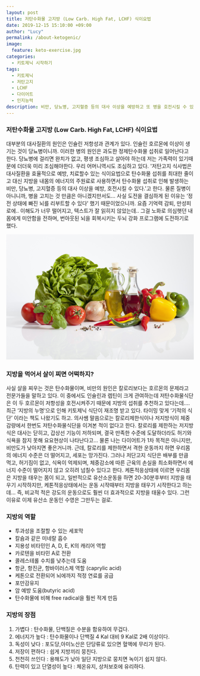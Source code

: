 ```yaml
---
layout: post
title: 저탄수화물 고지방 (Low Carb. High Fat, LCHF) 식이요법
date: 2019-12-15 15:10:00 +09:00
author: "Lucy"
permalink: /about-ketogenic/
image:
  feature: keto-exercise.jpg
categories:
  - 키토제닉 시작하기
tags:
  - 키토제닉
  - 저탄고지
  - LCHF
  - 다이어트
  - 인지능력
description: 비만, 당뇨병, 고지혈증 등의 대사 이상을 예방하고 또 병을 호전시킬 수 있을 뿐 아니라 정전 상태에 빠진 뇌를 리부트할 수 있다고 하니 한 번 해볼만 하지 않을까? 번아웃된 뇌을 회복시키는 두뇌 강화 프로그램에 도전해보자.
---
```


### 저탄수화물 고지방 (Low Carb. High Fat, LCHF) 식이요법

대부분의 대사질환의 원인은 인슐린 저항성과 관계가 있다. 인슐린 호르몬에 이상이 생기는 것이 당뇨병이니까. 이러한 병의 원인은 과도한 정제탄수화물 섭취로 일어난다고 한다. 당뇨병에 걸리면 완치가 없고, 평생 조심하고 살아야 하는데 저는 가족력이 있기때문에 더더욱 미리 조심해야한다. 우리 어머니역시도 조심하고 있다. '저탄고지 식사법은 대사질환을 효율적으로 예방, 치료할수 있는 식이요법으로 탄수화물 섭취를 최대한 줄이고 대신 지방을 내몸의 에너지의 주원료로 사용하면서 탄수화물 섭취로 인해 발생하는 비만, 당뇨병, 고지혈증 등의 대사 이상을 예방, 호전시킬 수 있다.'고 한다. 물론 질병이 아니니까, 병을 고치는 것 만큼은 아니겠지만서도… 사실 도전을 결심하게 된 이유는 ‘정전 상태에 빠진 뇌를 리부트할 수 있다’ 했기 때문이었으니까. 요즘 기억력 감퇴, 만성피로에.. 이해도가 너무 떨어지고, 텍스트가 잘 읽히지 않았는데.. 그걸 노화로 의심햇던 내 몸에게 미안함을 전하며, 번아웃된 뇌을 회복시키는 두뇌 강화 프로그램에 도전하기로 했다.

![오일이미지](/img/post/01/keto-vegetable-oil.jpg)

### 지방을 먹어서 살이 찌면 어떡하지?

사실 살을 찌우는 것은 탄수화물이며, 비만의 원인은 칼로리보다는 호르몬의 문제라고 전문가들을 말하고 있다. 이 중에서도 인슐린과 렙틴이 크게 관여하는데 저탄수화물식단은 이 두 호르몬이 저항성을 호전시켜주기 때문에 지방의 섭취를 추천하고 있다는데.... 최근 ‘지방의 누명’으로 인해 키토제닉 식단이 재조명 받고 있다. 타이밍 맞게 ‘기적의 식단’ 이라는 책도 나왔기도 하고. 의사쌤 말씀으로는 칼로리제한식이나 저지방식이 체중감량에서 한번도 저탄수화물식단을 이겨본 적이 없다고 한다. 칼로리를 제한하는 저지방식은 대사는 닫히고, 갑상선 기능이 저하되며, 결국 만족한 수준에 도달하더라도 허기와 식욕을 참지 못해 요요현상이 나타난다고... 물론 나는 다이어트가 1차 목적은 아니지만, 비만도가 낮아지면 좋은거니까. 근데, 칼로리를 제한하면서 격한 운동까지 하면 우리몸의 에너지 수준은 더 떨어지고, 세포는 망가진다. 그러나 저단고지 식단은 배부를 만큼 먹고, 허기짐이 없고, 식욕이 억제되며, 체중감소에 따른 근육의 손실을 최소화하면서 에너지 수준이 떨어지지 않고 오히려 넘칠수 있다고 한다. 케톤적응상태에 이르면 우리몸은 지방을 태우는 몸이 되고, 일반적으로 유산소운동을 하면 20-30분후부터 지방을 태우기 시작하지만, 케톤적응상태에서는 운동 시작때부터 지방을 태우기 시작한다고 하는데... 즉, 비교적 적은 강도의 운동으로도 훨씬 더 효과적으로 지방을 태울수 있다. 그런이유로 이제 유산소 운동인 수영은 그만두는 걸로. 

### 지방의 역할 

* 투과성을 조절할 수 있는 세포막
* 칼슘과 같은 미네랄 흡수
* 지용성 비타민인 A, D, E, K의 캐리어 역할
* 카로텐을 비타민 A로 전환
* 콜레스테롤 수치를 낮추는데 도움
* 항균, 항진균, 항바이러스제 역할 (caprylic acid)
* 케톤으로 전환되어 뇌에까지 적정 연료를 공급
* 포만감유지
* 암 예방 도움(butyric acid)
* 탄수화물에 비해 free radical을 훨씬 적게 만듬

### 지방의 장점

1. 가볍다 :  탄수화물, 단백질은 수분을 함유하여 무겁다.
2. 에너지가 높다 : 탄수화물이나 단백질 4 Kal 대비 9 Kal로 2배 이상이다.
3. 독성이 낮다 : 포도당,아미노산은 단당류로 있으면 혈액에 무리가 된다.
4. 저장이 편하다 : 쉽게 지방끼리 뭉친다.
5. 천천히 쓰인다 : 용해도가 낮아 일단 지방으로 뭉치면 녹이기 쉽지 않다.
6. 탄력이 있고 단열성이 높다 : 체온유지, 상처보호에 유리하다.

